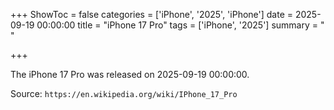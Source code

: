 +++
ShowToc = false
categories = ['iPhone', '2025', 'iPhone']
date = 2025-09-19 00:00:00
title = "iPhone 17 Pro"
tags = ['iPhone', '2025']
summary = " "

+++

The iPhone 17 Pro was released on 2025-09-19 00:00:00.

Source: `https://en.wikipedia.org/wiki/IPhone_17_Pro`
